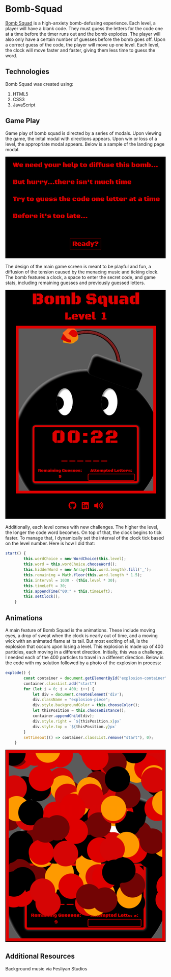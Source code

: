 # Bomb-Squad

[Bomb Squad](https://joshkohane.github.io/Bomb-Squad/) is a high-anxiety bomb-defusing experience. Each level, a player will have a blank code. They must guess the letters for the code one at a time before the timer runs out and the bomb explodes. The player will also only have a certain number of guesses before the bomb goes off. Upon a correct guess of the code, the player will move up one level. Each level, the clock will move faster and faster, giving them less time to guess the word.

## Technologies

Bomb Squad was created using:

1. HTML5
2. CSS3
3. JavaScript

## Game Play

Game play of bomb squad is directed by a series of modals. Upon viewing the game, the inital modal with directions appears. Upon win or loss of a level, the appropriate modal appears. Below is a sample of the landing page modal.

![Bomb Squad Modal](https://github.com/joshkohane/Bomb-Squad/blob/master/images/home_container_screenshot.png)

The design of the main game screen is meant to be playful and fun, a diffusion of the tension caused by the menacing music and ticking clock. The bomb features a clock, a space to enter the secret code, and game stats, including remaining guesses and previously guessed letters.

![Bomb Squad Game Play](https://github.com/joshkohane/Bomb-Squad/blob/master/images/game_play_screenshot.png)

Additionally, each level comes with new challenges. The higher the level, the longer the code word becomes. On top of that, the clock begins to tick faster. To manage that, I dynamically set the interval of the clock tick based on the level number. Here is how I did that:

```javascript
start() {
        this.wordChoice = new WordChoice(this.level);
        this.word = this.wordChoice.chooseWord();
        this.hiddenWord = new Array(this.word.length).fill('_');
        this.remaining = Math.floor(this.word.length * 1.5);
        this.interval = 1030 - (this.level * 30);
        this.timeLeft = 30;
        this.appendTime("00:" + this.timeLeft);
        this.setClock();
    }
```

## Animations

A main feature of Bomb Squad is the animations. These include moving eyes, a drop of sweat when the clock is nearly out of time, and a moving wick with an animated flame at its tail. But most exciting of all, is the explosion that occurs upon losing a level. This explosion is made up of 400 particles, each moving in a different direction. Initially, this was a challenge. I needed each of the 400 particles to travel in a different direction. Below is the code with my solution followed by a photo of the explosion in process:

```javascript
explode() {
        const container = document.getElementById("explosion-container");
        container.classList.add("start")
        for (let i = 0; i < 400; i++) {
            let div = document.createElement('div');
            div.className = "explosion-piece";
            div.style.backgroundColor = this.chooseColor();
            let thisPosition = this.chooseDistance();
            container.appendChild(div);
            div.style.right = `${thisPosition.x}px`
            div.style.top = `${thisPosition.y}px`
        }
        setTimeout(() => container.classList.remove("start"), 0);
    }
```

![Bomb Squad Explosion](https://github.com/joshkohane/Bomb-Squad/blob/master/images/explosion_screenshot.png)

## Additional Resources

Background music via Fesliyan Studios
